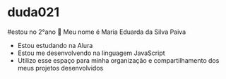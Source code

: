 # duda021

#estou no 2°ano 💙
Meu nome é Maria Eduarda da Silva Paiva
- Estou estudando na Alura
- Estou me desenvolvendo na linguagem JavaScript
- Utilizo esse espaço para minha organização e compartilhamento dos meus projetos desenvolvidos
